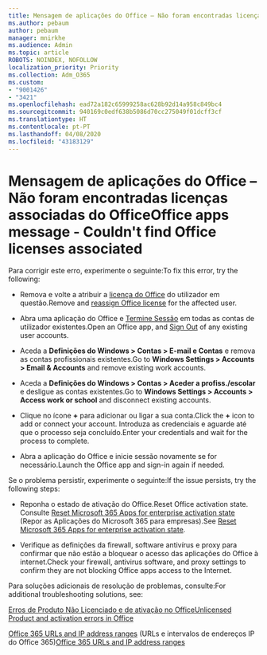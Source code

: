 ```yaml
---
title: Mensagem de aplicações do Office – Não foram encontradas licenças associadas do Office
ms.author: pebaum
author: pebaum
manager: mnirkhe
ms.audience: Admin
ms.topic: article
ROBOTS: NOINDEX, NOFOLLOW
localization_priority: Priority
ms.collection: Adm_O365
ms.custom:
- "9001426"
- "3421"
ms.openlocfilehash: ead72a182c65999258ac628b92d14a958c849bc4
ms.sourcegitcommit: 940169c0edf638b5086d70cc275049f01dcff3cf
ms.translationtype: HT
ms.contentlocale: pt-PT
ms.lasthandoff: 04/08/2020
ms.locfileid: "43183129"
---
```

# <a name="office-apps-message---couldnt-find-office-licenses-associated"></a><span data-ttu-id="f827e-102">Mensagem de aplicações do Office – Não foram encontradas licenças associadas do Office</span><span class="sxs-lookup"><span data-stu-id="f827e-102">Office apps message - Couldn't find Office licenses associated</span></span>

<span data-ttu-id="f827e-103">Para corrigir este erro, experimente o seguinte:</span><span class="sxs-lookup"><span data-stu-id="f827e-103">To fix this error, try the following:</span></span>

- <span data-ttu-id="f827e-104">Remova e volte a atribuir a [licença do Office](https://docs.microsoft.com/office365/admin/manage/assign-licenses-to-users?view=o365-worldwide) do utilizador em questão.</span><span class="sxs-lookup"><span data-stu-id="f827e-104">Remove and [reassign Office license](https://docs.microsoft.com/office365/admin/manage/assign-licenses-to-users?view=o365-worldwide) for the affected user.</span></span>

- <span data-ttu-id="f827e-105">Abra uma aplicação do Office e [Termine Sessão](https://support.office.com/article/sign-out-of-office-5a20dc11-47e9-4b6f-945d-478cb6d92071) em todas as contas de utilizador existentes.</span><span class="sxs-lookup"><span data-stu-id="f827e-105">Open an Office app, and [Sign Out](https://support.office.com/article/sign-out-of-office-5a20dc11-47e9-4b6f-945d-478cb6d92071) of any existing user accounts.</span></span>

- <span data-ttu-id="f827e-106">Aceda a **Definições do Windows > Contas > E-mail e Contas** e remova as contas profissionais existentes.</span><span class="sxs-lookup"><span data-stu-id="f827e-106">Go to **Windows Settings > Accounts > Email & Accounts** and remove existing work accounts.</span></span>

- <span data-ttu-id="f827e-107">Aceda a **Definições do Windows > Contas > Aceder a profiss./escolar** e desligue as contas existentes.</span><span class="sxs-lookup"><span data-stu-id="f827e-107">Go to **Windows Settings > Accounts > Access work or school** and disconnect existing accounts.</span></span>

- <span data-ttu-id="f827e-108">Clique no ícone **+** para adicionar ou ligar a sua conta.</span><span class="sxs-lookup"><span data-stu-id="f827e-108">Click the **+** icon to add or connect your account.</span></span> <span data-ttu-id="f827e-109">Introduza as credenciais e aguarde até que o processo seja concluído.</span><span class="sxs-lookup"><span data-stu-id="f827e-109">Enter your credentials and wait for the process to complete.</span></span>

- <span data-ttu-id="f827e-110">Abra a aplicação do Office e inicie sessão novamente se for necessário.</span><span class="sxs-lookup"><span data-stu-id="f827e-110">Launch the Office app and sign-in again if needed.</span></span>

<span data-ttu-id="f827e-111">Se o problema persistir, experimente o seguinte:</span><span class="sxs-lookup"><span data-stu-id="f827e-111">If the issue persists, try the following steps:</span></span>

- <span data-ttu-id="f827e-112">Reponha o estado de ativação do Office.</span><span class="sxs-lookup"><span data-stu-id="f827e-112">Reset Office activation state.</span></span> <span data-ttu-id="f827e-113">Consulte [Reset Microsoft 365 Apps for enterprise activation state](https://docs.microsoft.com/office365/troubleshoot/activation/reset-office-365-proplus-activation-state) (Repor as Aplicações do Microsoft 365 para empresas).</span><span class="sxs-lookup"><span data-stu-id="f827e-113">See [Reset Microsoft 365 Apps for enterprise activation state](https://docs.microsoft.com/office365/troubleshoot/activation/reset-office-365-proplus-activation-state).</span></span>

- <span data-ttu-id="f827e-114">Verifique as definições da firewall, software antivírus e proxy para confirmar que não estão a bloquear o acesso das aplicações do Office à internet.</span><span class="sxs-lookup"><span data-stu-id="f827e-114">Check your firewall, antivirus software, and proxy settings to confirm they are not blocking Office apps access to the Internet.</span></span> 

<span data-ttu-id="f827e-115">Para soluções adicionais de resolução de problemas, consulte:</span><span class="sxs-lookup"><span data-stu-id="f827e-115">For additional troubleshooting solutions, see:</span></span>

[<span data-ttu-id="f827e-116">Erros de Produto Não Licenciado e de ativação no Office</span><span class="sxs-lookup"><span data-stu-id="f827e-116">Unlicensed Product and activation errors in Office</span></span>](https://support.office.com/Article/0d23d3c0-c19c-4b2f-9845-5344fedc4380?wt.mc_id=Alchemy_ClientDIA)

<span data-ttu-id="f827e-117">[Office 365 URLs and IP address ranges](https://docs.microsoft.com/office365/enterprise/urls-and-ip-address-ranges) (URLs e intervalos de endereços IP do Office 365)</span><span class="sxs-lookup"><span data-stu-id="f827e-117">[Office 365 URLs and IP address ranges](https://docs.microsoft.com/office365/enterprise/urls-and-ip-address-ranges)</span></span>
